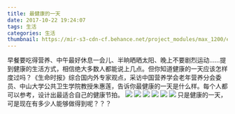 ```yaml
---
title: 最健康的一天
date: 2017-10-22 19:24:07
tags: 生活
categories: 生活
thumbnail: https://mir-s3-cdn-cf.behance.net/project_modules/max_1200/e5814c31326957.564dac45b6509.jpg
---
```

早餐要吃得营养、中午最好休息一会儿、半晌晒晒太阳、晚上不要剧烈运动……提到健康的生活方式，相信绝大多数人都能说上几点。但你知道健康的一天应该怎样度过吗？《生命时报》综合国内外专家观点，采访中国营养学会老年营养分会委员、中山大学公共卫生学院教授朱惠莲，告诉你最健康的一天是什么样。每个人都可以参考，设计出最适合自己的健康节拍。
![](http://oy7w3nsk5.bkt.clouddn.com/live3.jpg)
![](http://oy7w3nsk5.bkt.clouddn.com/live5.jpg)
![](http://oy7w3nsk5.bkt.clouddn.com/live6.jpg)
![](http://oy7w3nsk5.bkt.clouddn.com/live2.jpg)
![](http://oy7w3nsk5.bkt.clouddn.com/live1.jpg)
![](http://oy7w3nsk5.bkt.clouddn.com/live4.jpg)
只是健康的一天，可是现在有多少人能够做得到呢？？？
